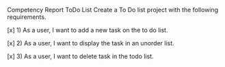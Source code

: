 Competency Report
ToDo List
Create a To Do list project with the following requirements.

[x] 1) As a user, I want to add a new task on the to do list.

[x] 2) As a user, I want to display the task in an unorder list.

[x] 3) As a user, I want to delete task in the todo list.